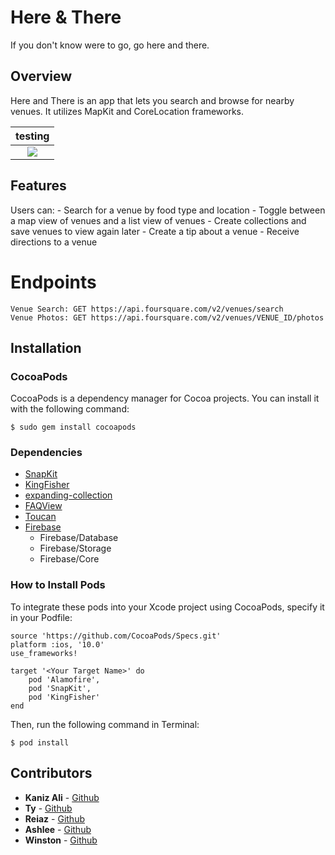 # Here & There
If you don't know were to go, go here and there.

## Overview
Here and There is an app that lets you search and browse for nearby venues. It utilizes MapKit and CoreLocation frameworks.

|testing|
|:-------------:|
|<img src=https://media.giphy.com/media/26DNdoCeEaDUQiqty/giphy.gif>|


## Features
Users can: 
    - Search for a venue by food type and location
    - Toggle between a map view of venues and a list view of venues
    - Create collections and save venues to view again later
    - Create a tip  about a venue
    - Receive directions to a venue
    
# Endpoints

    Venue Search: GET https://api.foursquare.com/v2/venues/search
    Venue Photos: GET https://api.foursquare.com/v2/venues/VENUE_ID/photos
    
    
## Installation

### CocoaPods
CocoaPods is a dependency manager for Cocoa projects. You can install it with the following command:

`$ sudo gem install cocoapods`

### Dependencies
- [SnapKit](http://snapkit.io/docs)
- [KingFisher](https://github.com/onevcat/Kingfisher)
- [expanding-collection](https://github.com/Ramotion/expanding-collection)
- [FAQView](https://github.com/mukeshthawani/FAQView)
- [Toucan](https://github.com/gavinbunney/Toucan)
- [Firebase](https://firebase.google.com)
	- Firebase/Database
	- Firebase/Storage
	- Firebase/Core

### How to Install Pods
To integrate these pods into your Xcode project using CocoaPods, specify it in your Podfile:

```
source 'https://github.com/CocoaPods/Specs.git'
platform :ios, '10.0'
use_frameworks!

target '<Your Target Name>' do
    pod 'Alamofire',
    pod 'SnapKit',
    pod 'KingFisher'
end
```

Then, run the following command in Terminal:

`$ pod install`

## Contributors 
* **Kaniz Ali** - [Github](https://github.com/knzknz)
* **Ty** - [Github](https://github.com/mrugama)
* **Reiaz** - [Github](https://github.com/Tristifano)
* **Ashlee** - [Github]()
* **Winston** - [Github]()
    

